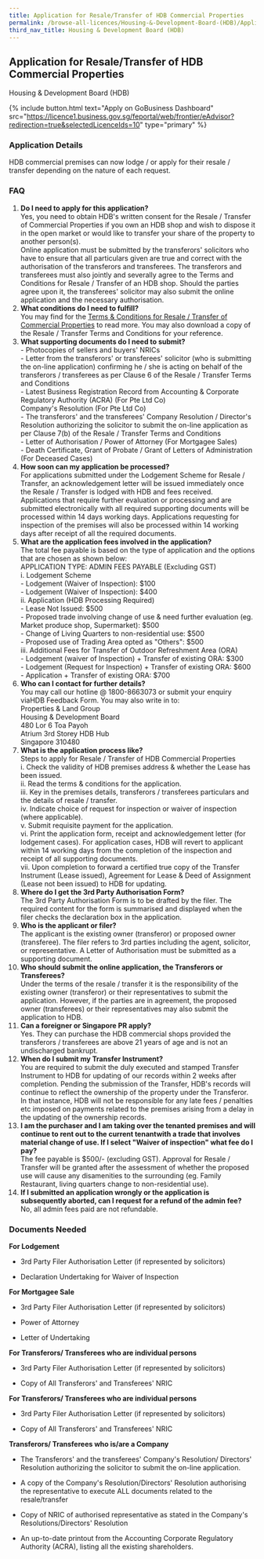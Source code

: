 ```yaml
---
title: Application for Resale/Transfer of HDB Commercial Properties
permalink: /browse-all-licences/Housing-&-Development-Board-(HDB)/Application-for-Resale-Transfer-of-HDB-Commercial-Properties
third_nav_title: Housing & Development Board (HDB)
---
```


## Application for Resale/Transfer of HDB Commercial Properties

Housing & Development Board (HDB)

{% include button.html text="Apply on GoBusiness Dashboard" src="https://licence1.business.gov.sg/feportal/web/frontier/eAdvisor?redirection=true&selectedLicenceIds=10" type="primary" %}

### Application Details

<p>HDB commercial premises can now lodge / or apply for their resale / transfer depending on the nature of each request.</p>
<h3><strong>FAQ</strong></h3>
<ol>
<li><strong>Do I need to apply for this application?<br /></strong>Yes, you need to obtain HDB's written consent for the Resale / Transfer of Commercial Properties if you own an HDB shop and wish to dispose it in the open market or would like to transfer your share of the property to another person(s).<br />Online application must be submitted by the transferors' solicitors who have to ensure that all particulars given are true and correct with the authorisation of the transferors and transferees. The transferors and transferees must also jointly and severally agree to the Terms and Conditions for Resale / Transfer of an HDB shop. Should the parties agree upon it, the transferees' solicitor may also submit the online application and the necessary authorisation.</li>
<li><strong>What conditions do I need to fulfill?<br /></strong>You may find for the <a href="https://www.hdb.gov.sg/-/media/doc/PLG/terms-and-conditions-resale.pdf" target="_blank" rel="noopener">Terms & Conditions for Resale / Transfer of Commercial Properties</a> to read more. You may also download a copy of the Resale / Transfer Terms and Conditions for your reference.</li>
<li><strong>What supporting documents do I need to submit?<br /></strong>- Photocopies of sellers and buyers' NRICs<br />- Letter from the transferors' or transferees' solicitor (who is submitting the on-line application) confirming he / she is acting on behalf of the transferors / transferees as per Clause 6 of the Resale / Transfer Terms and Conditions<br />- Latest Business Registration Record from Accounting & Corporate Regulatory Authority (ACRA) (For Pte Ltd Co)<br />Company's Resolution (For Pte Ltd Co)<br />- The transferors' and the transferees' Company Resolution / Director's Resolution authorizing the solicitor to submit the on-line application as per Clause 7(b) of the Resale / Transfer Terms and Conditions<br />- Letter of Authorisation / Power of Attorney (For Mortgagee Sales)<br />- Death Certificate, Grant of Probate / Grant of Letters of Administration (For Deceased Cases)</li>
<li><strong>How soon can my application be processed?<br /></strong>For applications submitted under the Lodgement Scheme for Resale / Transfer, an acknowledgement letter will be issued immediately once the Resale / Transfer is lodged with HDB and fees received.<br />Applications that require further evaluation or processing and are submitted electronically with all required supporting documents will be processed within 14 days working days. Applications requesting for inspection of the premises will also be processed within 14 working days after receipt of all the required documents.</li>
<li><strong>What are the application fees involved in the application?<br /></strong>The total fee payable is based on the type of application and the options that are chosen as shown below:<br />APPLICATION TYPE: ADMIN FEES PAYABLE (Excluding GST)<br />i. Lodgement Scheme<br />- Lodgement (Waiver of Inspection): $100<br />- Lodgement (Waiver of Inspection): $400<br />ii. Application (HDB Processing Required)<br />- Lease Not Issued: $500<br />- Proposed trade involving change of use & need further evaluation (eg. Market produce shop, Supermarket): $500<br />- Change of Living Quarters to non-residential use: $500<br />- Proposed use of Trading Area opted as "Others": $500<br />iii. Additional Fees for Transfer of Outdoor Refreshment Area (ORA)<br />- Lodgement (waiver of Inspection) + Transfer of existing ORA: $300<br />- Lodgement (Request for Inspection) + Transfer of existing ORA: $600<br />- Application + Transfer of existing ORA: $700</li>
<li><strong>Who can I contact for further details?<br /></strong>You may call our hotline @ 1800-8663073 or submit your enquiry via<a>HDB Feedback Form</a>. You may also write in to:<br />Properties & Land Group<br />Housing & Development Board<br />480 Lor 6 Toa Payoh<br />Atrium 3rd Storey HDB Hub<br />Singapore 310480</li>
<li><strong>What is the application process like?<br /></strong>Steps to apply for Resale / Transfer of HDB Commercial Properties<br />i. Check the validity of HDB premises address & whether the Lease has been issued.<br />ii. Read the terms & conditions for the application.<br />iii. Key in the premises details, transferors / transferees particulars and the details of resale / transfer.<br />iv. Indicate choice of request for inspection or waiver of inspection (where applicable).<br />v. Submit requisite payment for the application.<br />vi. Print the application form, receipt and acknowledgement letter (for lodgement cases). For application cases, HDB will revert to applicant within 14 working days from the completion of the inspection and receipt of all supporting documents.<br />vii. Upon completion to forward a certified true copy of the Transfer Instrument (Lease issued), Agreement for Lease & Deed of Assignment (Lease not been issued) to HDB for updating.</li>
<li><strong>Where do I get the 3rd Party Authorisation Form?</strong><br />The 3rd Party Authorisation Form is to be drafted by the filer. The required content for the form is summarised and displayed when the filer checks the declaration box in the application.</li>
<li><strong>Who is the applicant or filer?</strong><br />The applicant is the existing owner (transferor) or proposed owner (transferee). The filer refers to 3rd parties including the agent, solicitor, or representative. A Letter of Authorisation must be submitted as a supporting document.</li>
<li><strong>Who should submit the online application, the Transferors or Transferees?</strong><br />Under the terms of the resale / transfer it is the responsibility of the existing owner (transferor) or their representatives to submit the application. However, if the parties are in agreement, the proposed owner (transferees) or their representatives may also submit the application to HDB.</li>
<li><strong>Can a foreigner or Singapore PR apply?</strong><br />Yes. They can purchase the HDB commercial shops provided the transferors / transferees are above 21 years of age and is not an undischarged bankrupt.</li>
<li><strong>When do I submit my Transfer Instrument?</strong><br />You are required to submit the duly executed and stamped Transfer Instrument to HDB for updating of our records within 2 weeks after completion. Pending the submission of the Transfer, HDB's records will continue to reflect the ownership of the property under the Transferor. In that instance, HDB will not be responsible for any late fees / penalties etc imposed on payments related to the premises arising from a delay in the updating of the ownership records.</li>
<li><strong>I am the purchaser and I am taking over the tenanted premises and will continue to rent out to the current tenantwith a trade that involves material change of use. If I select "Waiver of inspection" what fee do I pay?</strong><br />The fee payable is $500/- (excluding GST). Approval for Resale / Transfer will be granted after the assessment of whether the proposed use will cause any disamenities to the surrounding (eg. Family Restaurant, living quarters change to non-residential use).</li>
<li><strong>If I submitted an application wrongly or the application is subsequently aborted, can I request for a refund of the admin fee?</strong><br />No, all admin fees paid are not refundable.</li>
</ol>

### Documents Needed

<p><strong>For Lodgement</strong></p>
 <ul>
 <li>
 <p>3rd Party Filer Authorisation Letter (if represented by solicitors)</p>
 </li>
 <li>
 <p>Declaration Undertaking for Waiver of Inspection</p>
 </li>
 </ul>
 <p><strong>For Mortgagee Sale</strong></p>
 <ul>
 <li>
 <p>3rd Party Filer Authorisation Letter (if represented by solicitors)</p>
 </li>
 <li>
 <p>Power of Attorney</p>
 </li>
 <li>
 <p>Letter of Undertaking</p>
 </li>
 </ul>
 <p><strong>For Transferors/ Transferees who are individual persons</strong></p>
 <ul>
 <li>
 <p>3rd Party Filer Authorisation Letter (if represented by solicitors)</p>
 </li>
 <li>
 <p>Copy of All Transferors' and Transferees' NRIC</p>
 </li>
 </ul>
 <p><strong>For Transferors/ Transferees who are individual persons</strong></p>
 <ul>
 <li>
 <p>3rd Party Filer Authorisation Letter (if represented by solicitors)</p>
 </li>
 <li>
 <p>Copy of All Transferors' and Transferees' NRIC</p>
 </li>
 </ul>
 <p><strong>Transferors/ Transferees who is/are a Company</strong></p>
 <ul>
 <li>
 <p>The Transferors' and the transferees' Company's Resolution/ Directors' Resolution authorizing the solicitor to submit the on-line application.</p>
 </li>
 <li>
 <p>A copy of the Company's Resolution/Directors' Resolution authorising the representative to execute ALL documents related to the resale/transfer</p>
 </li>
 <li>
 <p>Copy of NRIC of authorised representative as stated in the Company's Resolutions/Directors' Resolution</p>
 </li>
 <li>
 <p>An up-to-date printout from the Accounting Corporate Regulatory Authority (ACRA), listing all the existing shareholders.</p>
 </li>
 </ul>

